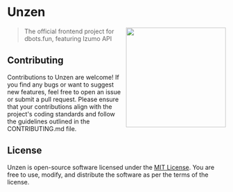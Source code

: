 # Unzen
<a href="https://azurlane.koumakan.jp/wiki/Unzen"><img align='right' src="https://azurlane.netojuu.com/images/a/af/UnzenShipyardIcon.png" width="230"></a>
> The official frontend project for dbots.fun, featuring Izumo API

## Contributing

Contributions to Unzen are welcome! If you find any bugs or want to suggest new features, feel free to open an issue or submit a pull request. Please ensure that your contributions align with the project's coding standards and follow the guidelines outlined in the CONTRIBUTING.md file.

## License

Unzen is open-source software licensed under the [MIT License](LICENSE). You are free to use, modify, and distribute the software as per the terms of the license.